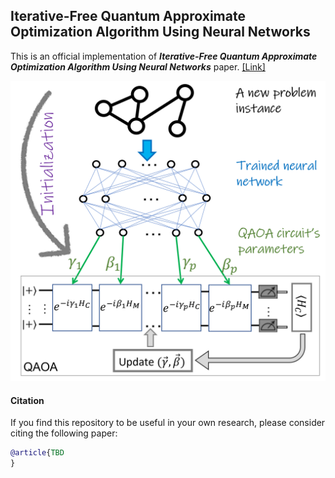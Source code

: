 ## Iterative-Free Quantum Approximate Optimization Algorithm Using Neural Networks
This is an official implementation of ***Iterative-Free Quantum Approximate Optimization Algorithm Using Neural Networks*** paper. [[Link]](https://amosy3.github.io/papers/QAOA_init.pdf)

![](QAOA_init.png)

#### Citation

If you find this repository to be useful in your own research, please consider citing the following paper:

```bib
@article{TBD
}
```

